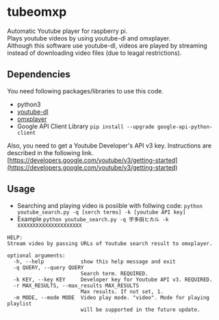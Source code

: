tubeomxp
=========
Automatic Youtube player for raspberry pi.<br>
Plays youtube videos by using youtube-dl and omxplayer.<br>
Although this software use youtube-dl, videos are played by streaming instead of downloading video files (due to leagal restrictions).


Dependencies
------
You need following packages/libraries to use this code.

* python3
* [youtube-dl](https://rg3.github.io/youtube-dl/download.html)
* [omxplayer](https://github.com/popcornmix/omxplayer)
* Google API Client Library `pip install --upgrade google-api-python-client`

Also, you need to get a Youtube Developer's API v3 key.
Instructions are described in the following link.
[https://developers.google.com/youtube/v3/getting-started](https://developers.google.com/youtube/v3/getting-started)


Usage
------
* Searching and playing video is posiible with follwing code: `python youtube_search.py -q [serch terms] -k [youtube API key]`
* Example `python youtube_search.py -q 宇多田ヒカル -k XXXXXXXXXXXXXXXXXXXXX`


```
HELP:
Stream video by passing URLs of Youtube search result to omxplayer.

optional arguments:
  -h, --help            show this help message and exit
  -q QUERY, --query QUERY
                        Search term. REQUIRED.
  -k KEY, --key KEY     Developer key for Youtube API v3. REQUIRED.
  -r MAX_RESULTS, --max_results MAX_RESULTS
                        Max results. If not set, 1.
  -m MODE, --mode MODE  Video play mode. "video". Mode for playing playlist
                        will be supported in the future update.
```